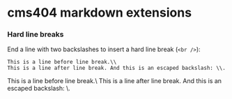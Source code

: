 # cms404 markdown extensions

### Hard line breaks

End a line with two backslashes to insert a hard line break (`<br />`):

```
This is a line before line break.\\
This is a line after line break. And this is an escaped backslash: \\.
```

This is a line before line break.\\
This is a line after line break. And this is an escaped backslash: \\.
